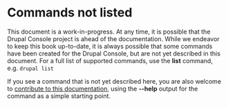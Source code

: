 # Commands not listed
This document is a work-in-progress. At any time, it is possible that the Drupal Console project is ahead of the documentation. While we endeavor to keep this book up-to-date, it is always possible that some commands have been created for the Drupal Console, but are not yet described in this document. For a full list of supported commands, use the **list** command, e.g. `drupal list`

If you see a command that is not yet described here, you are also welcome to [contribute to this documentation](../contributing/contributing-to-the-book.md "Contribute to the Drupal Console documentation"), using the **--help** output for the command as a simple starting point.
